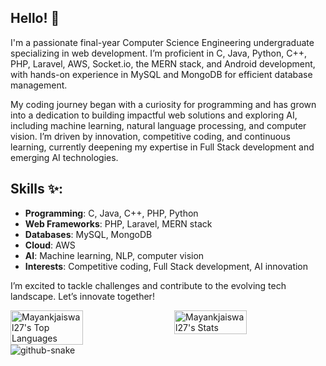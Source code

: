 ## Hello! 👋

I'm a passionate final-year Computer Science Engineering undergraduate specializing in web development. I’m proficient in C, Java, Python, C++, PHP, Laravel, AWS, Socket.io, the MERN stack, and Android development, with hands-on experience in MySQL and MongoDB for efficient database management.

My coding journey began with a curiosity for programming and has grown into a dedication to building impactful web solutions and exploring AI, including machine learning, natural language processing, and computer vision. I’m driven by innovation, competitive coding, and continuous learning, currently deepening my expertise in Full Stack development and emerging AI technologies.

## Skills ✨:
- **Programming**: C, Java, C++, PHP, Python  
- **Web Frameworks**: PHP, Laravel, MERN stack  
- **Databases**: MySQL, MongoDB
- **Cloud**: AWS   
- **AI**: Machine learning, NLP, computer vision  
- **Interests**: Competitive coding, Full Stack development, AI innovation  

I’m excited to tackle challenges and contribute to the evolving tech landscape. Let’s innovate together!

<div style="display: flex; justify-content: space-between; gap: 10px;">
    <img src="https://github-readme-stats.vercel.app/api/top-langs/?username=Mayankjaiswal27&theme=highcontrast&show_icons=true&hide_border=true&layout=compact" alt="Mayankjaiswal27's Top Languages" width="48%" height="40%" />
  <img src="https://github-readme-stats.vercel.app/api?username=Mayankjaiswal27&theme=highcontrast&show_icons=true&hide_border=true&count_private=true" alt="Mayankjaiswal27's Stats" width="48%" height="50%" />

</div>


<picture>
  <source media="(prefers-color-scheme: dark)" srcset="https://raw.githubusercontent.com/tobiasmeyhoefer/tobiasmeyhoefer/output/github-snake-dark.svg" />
  <source media="(prefers-color-scheme: light)" srcset="https://raw.githubusercontent.com/tobiasmeyhoefer/tobiasmeyhoefer/output/github-snake.svg" />
  <img alt="github-snake" src="https://raw.githubusercontent.com/tobiasmeyhoefer/tobiasmeyhoefer/output/github-snake.svg" />
</picture>
